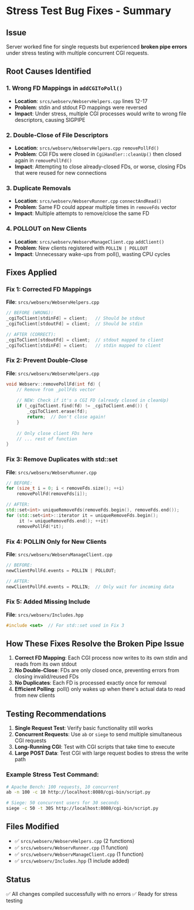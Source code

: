 # Stress Test Bug Fixes - Summary

## Issue
Server worked fine for single requests but experienced **broken pipe errors** under stress testing with multiple concurrent CGI requests.

## Root Causes Identified

### 1. **Wrong FD Mappings in `addCGIToPoll()`**
- **Location**: `srcs/webserv/WebservHelpers.cpp` lines 12-17
- **Problem**: stdin and stdout FD mappings were reversed
- **Impact**: Under stress, multiple CGI processes would write to wrong file descriptors, causing SIGPIPE

### 2. **Double-Close of File Descriptors**
- **Location**: `srcs/webserv/WebservHelpers.cpp` `removePollFd()`
- **Problem**: CGI FDs were closed in `CgiHandler::cleanUp()` then closed again in `removePollFd()`
- **Impact**: Attempting to close already-closed FDs, or worse, closing FDs that were reused for new connections

### 3. **Duplicate Removals**
- **Location**: `srcs/webserv/WebservRunner.cpp` `connectAndRead()`
- **Problem**: Same FD could appear multiple times in `removeFds` vector
- **Impact**: Multiple attempts to remove/close the same FD

### 4. **POLLOUT on New Clients**
- **Location**: `srcs/webserv/WebservManageClient.cpp` `addClient()`
- **Problem**: New clients registered with `POLLIN | POLLOUT`
- **Impact**: Unnecessary wake-ups from poll(), wasting CPU cycles

## Fixes Applied

### Fix 1: Corrected FD Mappings
**File**: `srcs/webserv/WebservHelpers.cpp`

```cpp
// BEFORE (WRONG):
_cgiToClient[stdinFd] = client;   // Should be stdout
_cgiToClient[stdoutFd] = client;  // Should be stdin

// AFTER (CORRECT):
_cgiToClient[stdoutFd] = client;  // stdout mapped to client
_cgiToClient[stdinFd] = client;   // stdin mapped to client
```

### Fix 2: Prevent Double-Close
**File**: `srcs/webserv/WebservHelpers.cpp`

```cpp
void Webserv::removePollFd(int fd) {
    // Remove from _pollFds vector
    
    // NEW: Check if it's a CGI FD (already closed in cleanUp)
    if (_cgiToClient.find(fd) != _cgiToClient.end()) {
        _cgiToClient.erase(fd);
        return;  // Don't close again!
    }
    
    // Only close client FDs here
    // ... rest of function
}
```

### Fix 3: Remove Duplicates with std::set
**File**: `srcs/webserv/WebservRunner.cpp`

```cpp
// BEFORE:
for (size_t i = 0; i < removeFds.size(); ++i)
    removePollFd(removeFds[i]);

// AFTER:
std::set<int> uniqueRemoveFds(removeFds.begin(), removeFds.end());
for (std::set<int>::iterator it = uniqueRemoveFds.begin(); 
     it != uniqueRemoveFds.end(); ++it)
    removePollFd(*it);
```

### Fix 4: POLLIN Only for New Clients
**File**: `srcs/webserv/WebservManageClient.cpp`

```cpp
// BEFORE:
newClientPollFd.events = POLLIN | POLLOUT;

// AFTER:
newClientPollFd.events = POLLIN;  // Only wait for incoming data
```

### Fix 5: Added Missing Include
**File**: `srcs/webserv/Includes.hpp`

```cpp
#include <set>  // For std::set used in Fix 3
```

## How These Fixes Resolve the Broken Pipe Issue

1. **Correct FD Mapping**: Each CGI process now writes to its own stdin and reads from its own stdout
2. **No Double-Close**: FDs are only closed once, preventing errors from closing invalid/reused FDs
3. **No Duplicates**: Each FD is processed exactly once for removal
4. **Efficient Polling**: poll() only wakes up when there's actual data to read from new clients

## Testing Recommendations

1. **Single Request Test**: Verify basic functionality still works
2. **Concurrent Requests**: Use `ab` or `siege` to send multiple simultaneous CGI requests
3. **Long-Running CGI**: Test with CGI scripts that take time to execute
4. **Large POST Data**: Test CGI with large request bodies to stress the write path

### Example Stress Test Command:
```bash
# Apache Bench: 100 requests, 10 concurrent
ab -n 100 -c 10 http://localhost:8080/cgi-bin/script.py

# Siege: 50 concurrent users for 30 seconds
siege -c 50 -t 30S http://localhost:8080/cgi-bin/script.py
```

## Files Modified
- ✅ `srcs/webserv/WebservHelpers.cpp` (2 functions)
- ✅ `srcs/webserv/WebservRunner.cpp` (1 function)
- ✅ `srcs/webserv/WebservManageClient.cpp` (1 function)
- ✅ `srcs/webserv/Includes.hpp` (1 include added)

## Status
✅ All changes compiled successfully with no errors
✅ Ready for stress testing
